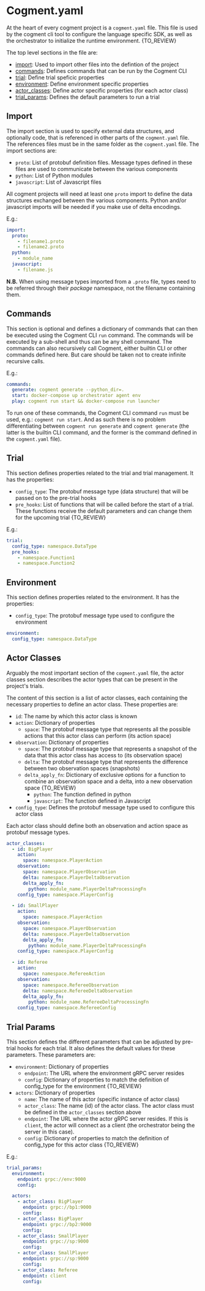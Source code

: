 # Cogment.yaml

At the heart of every cogment project is a `cogment.yaml` file. This file is used by the cogment cli tool to configure the language specific SDK, as well as the orchestrator to initialize the runtime environment. {TO_REVIEW}

The top level sections in the file are:

- [import](#Import): Used to import other files into the defintion of the project
- [commands](#Commands): Defines commands that can be run by the Cogment CLI
- [trial](#Trial): Define trial speficic properties
- [environment](#Environment): Define environment specific properties
- [actor_classes](#Actor-Classes): Define actor specific properties (for each actor class)
- [trial_params](#Trial-Params): Defines the default parameters to run a trial

## Import

The import section is used to specify external data structures, and optionally code, that is referenced in other parts of the `cogment.yaml` file.  The references files must be in the same folder as the `cogment.yaml` file.  The import sections are:

- `proto`: List of protobuf definition files.  Message types defined in these files are used to communicate between the various components
- `python`: List of Python modules
- `javascript`: List of Javascript files

All cogment projects will need at least one `proto` import to define the data structures exchanged between the various components.  Python and/or javascript imports will be needed if you make use of delta encodings.

E.g.:

```yaml
import:
  proto:
    - filename1.proto
    - filename2.proto
  python:
    - module_name
  javascript:
    - filename.js
```

**N.B.**
When using message types imported from a `.proto` file, types need to be referred through their *package* namespace, not the filename containing them.

## Commands

This section is optional and defines a dictionary of commands that can then be executed using the Cogment CLI `run` command.  The commands will be executed by a sub-shell and thus can be any shell command.  The commands can also recursively call Cogment, either builtin CLI or other commands defined here.  But care should be taken not to create infinite recursive calls.

E.g.:

```yaml
commands:
  generate: cogment generate --python_dir=.
  start: docker-compose up orchestrator agent env
  play: cogment run start && docker-compose run launcher
```

To run one of these commands, the Cogment CLI command `run` must be used, e.g.: `cogment run start`.  And as such there is no problem differentiating between `cogment run generate` and `cogment generate` (the latter is the builtin CLI command, and the former is the command defined in the `cogment.yaml` file).

## Trial

This section defines properties related to the trial and trial management.  It has the properties:

- `config_type`: The protobuf message type (data structure) that will be passed on to the pre-trial hooks
- `pre_hooks`: List of functions that will be called before the start of a trial.  These functions receive the default parameters and can change them for the upcoming trial {TO_REVIEW}

E.g.:

```yaml
trial:
  config_type: namespace.DataType
  pre_hooks:
    - namespace.Function1
    - namespace.Function2
```

## Environment

This section defines properties related to the environment. It has the properties:

- `config_type`: The protobuf message type used to configure the environment

```yaml
environment:
  config_type: namespace.DataType
```

## Actor Classes

Arguably the most important section of the `cogment.yaml` file, the actor classes section describes the actor types that can be present in the project's trials.

The content of this section is a list of actor classes, each containing the necessary properties to define an actor class.  These properties are:

- `id`: The name by which this actor class is known
- `action`: Dictionary of properties
  - `space`: The protobuf message type that represents all the possible actions that this actor class can perform (its action space)
- `observation`: Dictionary of properties
  - `space`: The protobuf message type that represents a snapshot of the data that this actor class has access to (its observation space)
  - `delta`: The protobuf message type that represents the difference between two observation spaces (snapshots)
  - `delta_apply_fn`: Dictionary of exclusive options for a function to combine an observation space and a delta, into a new observation space {TO_REVIEW}
    - `python`: The function defined in python
    - `javascript`: The function defined in Javascript
- `config_type`: Defines the protobuf message type used to configure this actor class

Each actor class should define both an observation and action space as protobuf message types.

```yaml
actor_classes:
  - id: BigPlayer
    action:
      space: namespace.PlayerAction
    observation:
      space: namespace.PlayerObservation
      delta: namespace.PlayerDeltaObservation
      delta_apply_fn:
        python: module_name.PlayerDeltaProcessingFn
    config_type: namespace.PlayerConfig

  - id: SmallPlayer
    action:
      space: namespace.PlayerAction
    observation:
      space: namespace.PlayerObservation
      delta: namespace.PlayerDeltaObservation
      delta_apply_fn:
        python: module_name.PlayerDeltaProcessingFn
    config_type: namespace.PlayerConfig

  - id: Referee
    action:
      space: namespace.RefereeAction
    observation:
      space: namespace.RefereeObservation
      delta: namespace.RefereeDeltaObservation
      delta_apply_fn:
        python: module_name.RefereeDeltaProcessingFn
    config_type: namespace.RefereeConfig
```

## Trial Params

This section defines the different parameters that can be adjusted by pre-trial hooks for each trial.  It also defines the default values for these parameters.  These parameters are:

- `environment`: Dictionary of properties
  - `endpoint`: The URL where the environment gRPC server resides
  - `config`: Dictionary of properties to match the definition of config_type for the environment {TO_REVIEW}
- `actors`: Dictionary of properties
  - `name`: The name of this actor (specific instance of actor class)
  - `actor_class`: The name (id) of the actor class.  The actor class must be defined in the `actor_classes` section above
  - `endpoint`: The URL where the actor gRPC server resides.  If this is `client`, the actor will connect as a client (the orchestrator being the server in this case).
  - `config`: Dictionary of properties to match the definition of config_type for this actor class {TO_REVIEW}

E.g.:

```yaml
trial_params:
  environment:
    endpoint: grpc://env:9000
    config:

  actors:
    - actor_class: BigPlayer
      endpoint: grpc://bp1:9000
      config:
    - actor_class: BigPlayer
      endpoint: grpc://bp2:9000
      config:
    - actor_class: SmallPlayer
      endpoint: grpc://sp:9000
      config:
    - actor_class: SmallPlayer
      endpoint: grpc://sp:9000
      config:
    - actor_class: Referee
      endpoint: client
      config:
```
